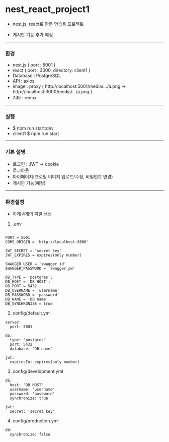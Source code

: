 # nest_react_project1
* nest.js, react로 만든 연습용 프로젝트

* 게시판 기능 추가 예정

---

### 환경
* nest.js ( port : 5001 )
* react ( port : 3000, directory: client1 )
* Database : PostgreSQL
* API : axios
* image : proxy ( http://localhost:5001/media/.../a.png -> http://localhost:3000/media/.../a.png )
* 기타 : redux

---
### 실행
* $ npm run start:dev
* client1 $ npm run start

---

### 기본 설명
* 로그인 : JWT -> cookie
* 로그아웃
* 마이페이지(프로필 이미지 업로드/수정, 비밀번호 변경)
* 게시판 기능(예정)

---
### 환경설정
* 아래 4개의 파일 생성

1) .env
```

PORT = 5001
CORS_ORIGIN = 'http://localhost:3000'

JWT_SECRET = 'secret key'
JWT_EXPIRES = expires(only number)

SWAGGER_USER = 'swagger id'
SWAGGER_PASSWORD = 'swagger pw'

DB_TYPE = 'postgres';
DB_HOST = 'DB HOST';
DB_PORT = 5432
DB_USERNAME = 'username'
DB_PASSWORD = 'password'
DB_NAME = 'DB name'
DB_SYNCHRONIZE = true
```

2) config/default.yml
```
server:
  port: 5001

db:
  type: 'postgres'
  port: 5432
  database: 'DB name'

jwt:
  expiresIn: expires(only number)
```

3) config/development.yml
```
db:
  host: 'DB HOST'
  username: 'username'
  password: 'password'
  synchronize: true

jwt:
  secret: 'secret key'
```

4) config/production.yml
```
db:
  synchronize: false
```  

  